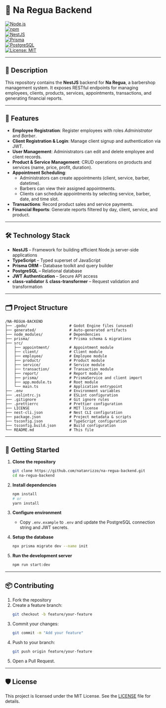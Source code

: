 # 💈 Na Regua Backend

[![Node.js](https://img.shields.io/badge/Node.js-16.x-green)](https://nodejs.org/)  
[![npm](https://img.shields.io/badge/npm-8.x-blue)](https://www.npmjs.com/)  
[![NestJS](https://img.shields.io/badge/NestJS-✓-E0234E)](https://nestjs.com)  
[![Prisma](https://img.shields.io/badge/Prisma-✓-blue)](https://www.prisma.io)  
[![PostgreSQL](https://img.shields.io/badge/PostgreSQL-✓-blue)](https://www.postgresql.org)  
[![License: MIT](https://img.shields.io/badge/License-MIT-yellow.svg)](LICENSE)

---

## 📝 Description

This repository contains the **NestJS** backend for **Na Regua**, a barbershop management system. It exposes RESTful endpoints for managing employees, clients, products, services, appointments, transactions, and generating financial reports.

---

## 🎯 Features

- **Employee Registration**: Register employees with roles _Administrator_ and _Barber_.  
- **Client Registration & Login**: Manage client signup and authentication via JWT.  
- **User Management**: Administrators can edit and delete employee and client records.  
- **Product & Service Management**: CRUD operations on products and services (name, price, profit, duration).  
- **Appointment Scheduling**:  
  - Administrators can create appointments (client, service, barber, datetime).  
  - Barbers can view their assigned appointments.  
  - Clients can schedule appointments by selecting service, barber, date, and time slot.  
- **Transactions**: Record product sales and service payments.  
- **Financial Reports**: Generate reports filtered by day, client, service, and product.

---

## 🛠️ Technology Stack

- **NestJS** – Framework for building efficient Node.js server-side applications  
- **TypeScript** – Typed superset of JavaScript  
- **Prisma ORM** – Database toolkit and query builder  
- **PostgreSQL** – Relational database  
- **JWT Authentication** – Secure API access  
- **class-validator** & **class-transformer** – Request validation and transformation  

---

## 🗂️ Project Structure

```
/NA-REGUA-BACKEND
├── .godo/                   # Godot Engine files (unused)
├── generated/               # Auto-generated artifacts
├── node_modules/            # Dependencies
├── prisma/                  # Prisma schema & migrations
├── src/
│   ├── appointment/         # Appointment module
│   ├── client/              # Client module
│   ├── employee/            # Employee module
│   ├── product/             # Product module
│   ├── service/             # Service module
│   ├── transaction/         # Transaction module
│   ├── report/              # Report module
│   ├── prisma/              # PrismaService and client import
│   ├── app.module.ts        # Root module
│   └── main.ts              # Application entrypoint
├── .env                     # Environment variables
├── .eslintrc.js             # ESLint configuration
├── .gitignore               # Git ignore rules
├── .prettierrc              # Prettier configuration
├── LICENSE                  # MIT license
├── nest-cli.json            # Nest CLI configuration
├── package.json             # Project metadata & scripts
├── tsconfig.json            # TypeScript configuration
├── tsconfig.build.json      # Build configuration
└── README.md                # This file
```

---

## 🚀 Getting Started

1. **Clone the repository**  
   ```bash
   git clone https://github.com/natanrizzo/na-regua-backend.git
   cd na-regua-backend
   ```

2. **Install dependencies**  
   ```bash
   npm install
   # or
   yarn install
   ```

3. **Configure environment**  
   - Copy `.env.example` to `.env` and update the PostgreSQL connection string and JWT secrets.

4. **Setup the database**  
   ```bash
   npx prisma migrate dev --name init
   ```

5. **Run the development server**  
   ```bash
   npm run start:dev
   ```

---

## 📦 Contributing

1. Fork the repository  
2. Create a feature branch:  
   ```bash
   git checkout -b feature/your-feature
   ```  
3. Commit your changes:  
   ```bash
   git commit -m "Add your feature"
   ```  
4. Push to your branch:  
   ```bash
   git push origin feature/your-feature
   ```  
5. Open a Pull Request.

---

## 🛡️ License

This project is licensed under the MIT License. See the [LICENSE](LICENSE) file for details.
